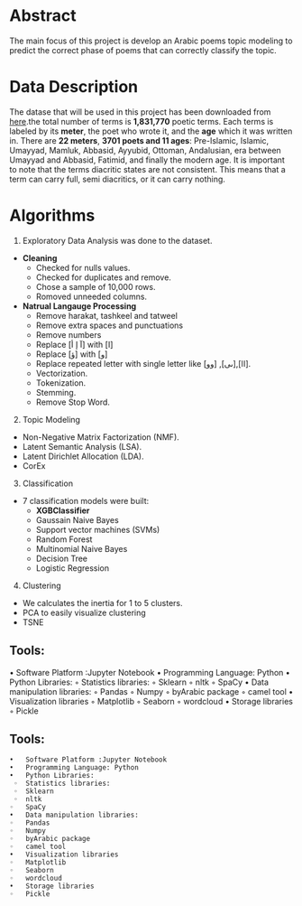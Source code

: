 
# Abstract
The main focus of this project is develop an Arabic poems topic modeling to predict the correct phase of poems that can correctly classify the topic.

# Data Description
The datase that will be used in this project has been downloaded from [here]( https://hci-lab.github.io/LearningMetersPoems/).the total number of terms is **1,831,770** poetic terms. Each terms is labeled by its **meter**, the poet who wrote it, and the **age** which it was written in. There are **22 meters**, **3701 poets and 11 ages**: Pre-Islamic, Islamic, Umayyad, Mamluk, Abbasid, Ayyubid, Ottoman, Andalusian, era between Umayyad and Abbasid, Fatimid, and finally the modern age.  It is important to note that the terms diacritic states are not consistent. This means that a term can carry full, semi diacritics, or it can carry nothing.

# Algorithms
1. Exploratory Data Analysis was done to the dataset.
  - **Cleaning**
      - Checked for nulls values.
      -  Checked for duplicates and remove.
      -  Chose a sample of 10,000 rows.
      -  Romoved unneeded columns.
  - **Natrual Langauge Processing**
       - Remove harakat, tashkeel and tatweel
       - Remove extra spaces and punctuations
       - Remove numbers
       - Replace [آ إ أ] with [ا]
       - Replace [ؤ] with [و]
       - Replace repeated letter with single letter like [وو]  ,[ىى],[اا].
       - Vectorization.
       - Tokenization.
       - Stemming.
       - Remove Stop Word.
2. Topic Modeling
- Non-Negative Matrix Factorization (NMF).
- Latent Semantic Analysis (LSA).
- Latent Dirichlet Allocation (LDA).
- CorEx

3. Classification
- 7 classification models were built:
    - **XGBClassifier**
    - Gaussain Naive Bayes 
    - Support vector machines (SVMs)
    - Random Forest
    - Multinomial Naive Bayes
    - Decision Tree 
    - Logistic Regression

4. Clustering
- We calculates the inertia for 1 to 5 clusters.
- PCA to easily visualize clustering
- TSNE

## Tools:

•	Software Platform :Jupyter Notebook
•	Programming Language: Python
•	Python Libraries:
 ◦	Statistics libraries:
 ◦	Sklearn
 ◦	nltk
 ◦	SpaCy
•	Data manipulation libraries:
 ◦	Pandas
 ◦	Numpy
 ◦	byArabic package
◦	camel tool
•	Visualization libraries
◦	Matplotlib
◦	Seaborn
◦	wordcloud
•	Storage libraries
◦	Pickle


## Tools:
	•	Software Platform :Jupyter Notebook
	•	Programming Language: Python
	•	Python Libraries:
	 ◦	Statistics libraries:
	 ◦	Sklearn
	 ◦	nltk
	◦	SpaCy
	•	Data manipulation libraries:
	◦	Pandas
	◦	Numpy
	◦	byArabic package
	◦	camel tool
	•	Visualization libraries
	◦	Matplotlib
	◦	Seaborn
	◦	wordcloud
	•	Storage libraries
	◦	Pickle

    

    
    
    

